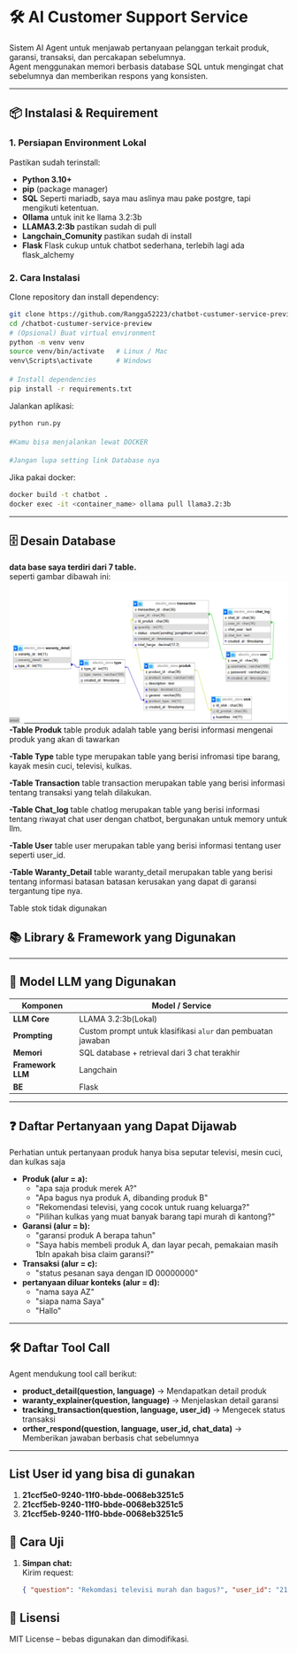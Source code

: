 # 🛠 AI Customer Support Service

Sistem AI Agent untuk menjawab pertanyaan pelanggan terkait produk, garansi, transaksi, dan percakapan sebelumnya.  
Agent menggunakan memori berbasis database SQL untuk mengingat chat sebelumnya dan memberikan respons yang konsisten.

---

## 📦 Instalasi & Requirement

### 1. Persiapan Environment Lokal
Pastikan sudah terinstall:
- **Python 3.10+**
- **pip** (package manager)
- **SQL** Seperti mariadb, saya mau aslinya mau pake postgre, tapi mengikuti ketentuan.
- **Ollama** untuk init ke llama 3.2:3b
- **LLAMA3.2:3b** pastikan sudah di pull
- **Langchain_Comunity** pastikan sudah di install
- **Flask** Flask cukup untuk chatbot sederhana, terlebih lagi ada flask_alchemy


### 2. Cara Instalasi
Clone repository dan install dependency:

```bash
git clone https://github.com/Rangga52223/chatbot-custumer-service-preview.git
cd /chatbot-custumer-service-preview
# (Opsional) Buat virtual environment
python -m venv venv
source venv/bin/activate   # Linux / Mac
venv\Scripts\activate      # Windows

# Install dependencies
pip install -r requirements.txt

```

Jalankan aplikasi:
```bash
python run.py

#Kamu bisa menjalankan lewat DOCKER

#Jangan lupa setting link Database nya
```
Jika pakai docker:
```bash
docker build -t chatbot .
docker exec -it <container_name> ollama pull llama3.2:3b
```

---

## 🗄 Desain Database

**data base saya terdiri dari 7 table.**<br>
seperti gambar dibawah ini:<br>
![image](l.png)<br>
**-Table Produk**
table produk adalah table yang berisi informasi mengenai produk yang akan di tawarkan

**-Table Type**
table type merupakan table yang berisi infromasi tipe barang, kayak mesin cuci, televisi, kulkas.

**-Table Transaction**
table transaction merupakan table yang berisi informasi tentang transaksi yang telah dilakukan.

**-Table Chat_log**
table chatlog merupakan table yang berisi informasi tentang riwayat chat user dengan chatbot, bergunakan untuk memory untuk llm.

**-Table User**
table user merupakan table yang berisi informasi tentang user seperti user_id.

**-Table Waranty_Detail**
table waranty_detail merupakan table yang berisi tentang informasi batasan batasan kerusakan yang dapat di garansi tergantung tipe nya.<br>

Table stok tidak digunakan

## 📚 Library & Framework yang Digunakan



---

## 🧠 Model LLM yang Digunakan

| Komponen          | Model / Service     |
|------------------|-------------------|
| **LLM Core**     | LLAMA 3.2:3b(Lokal) |
| **Prompting**    | Custom prompt untuk klasifikasi `alur` dan pembuatan jawaban |
| **Memori**       | SQL database + retrieval dari 3 chat terakhir |
| **Framework LLM**       | Langchain |
| **BE**       | Flask |

---

## ❓ Daftar Pertanyaan yang Dapat Dijawab
Perhatian untuk pertanyaan produk hanya bisa seputar televisi, mesin cuci, dan kulkas saja
- **Produk (alur = a):**  
  - "apa saja produk merek A?"
  - "Apa bagus nya produk A, dibanding produk B"
  - "Rekomendasi televisi, yang cocok untuk ruang keluarga?"
  - "Pilihan kulkas yang muat banyak barang tapi murah di kantong?"
- **Garansi (alur = b):**  
  - "garansi produk A berapa tahun"
  - "Saya habis membeli produk A, dan layar pecah, pemakaian masih 1bln apakah bisa claim garansi?"
- **Transaksi (alur = c):**  
  - "status pesanan saya dengan ID 00000000"
- **pertanyaan diluar konteks (alur = d):**  
  - "nama saya AZ"
  - "siapa nama Saya"
  - "Hallo"

---

## 🛠 Daftar Tool Call

Agent mendukung tool call berikut:
- **product_detail(question, language)** → Mendapatkan detail produk
- **waranty_explainer(question, language)** → Menjelaskan detail garansi
- **tracking_transaction(question, language, user_id)** → Mengecek status transaksi
- **orther_respond(question, language, user_id, chat_data)** → Memberikan jawaban berbasis chat sebelumnya

---
## List User id yang bisa di gunakan

1. **21ccf5e0-9240-11f0-bbde-0068eb3251c5**  
2. **21ccf5eb-9240-11f0-bbde-0068eb3251c5** 
3. **21ccf5eb-9240-11f0-bbde-0068eb3251c5** 

   
## 🧪 Cara Uji

1. **Simpan chat:**  
   Kirim request:
   ```json
   { "question": "Rekomdasi televisi murah dan bagus?", "user_id": "21ccf5e0-9240-11f0-bbde-0068eb3251c5" }
   ```
## 📄 Lisensi
MIT License – bebas digunakan dan dimodifikasi.
